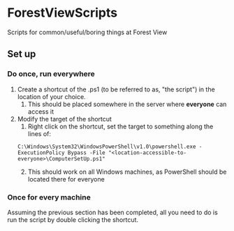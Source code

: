 # ForestViewScripts
Scripts for common/useful/boring things at Forest View
## Set up
### Do once, run everywhere
1. Create a shortcut of the .ps1 (to be referred to as, "the script") in the location of your choice.
    1. This should be placed somewhere in the server where **everyone** can access it
2. Modify the target of the shortcut
    1. Right click on the shortcut, set the target to something along the lines of:
    ```
    C:\Windows\System32\WindowsPowerShell\v1.0\powershell.exe -ExecutionPolicy Bypass -File "<location-accessible-to-everyone>\ComputerSetUp.ps1"
    ```
    2. This should work on all Windows machines, as PowerShell should be located there for everyone
### Once for every machine
Assuming the previous section has been completed, all you need to do is run the script by double clicking the shortcut.

